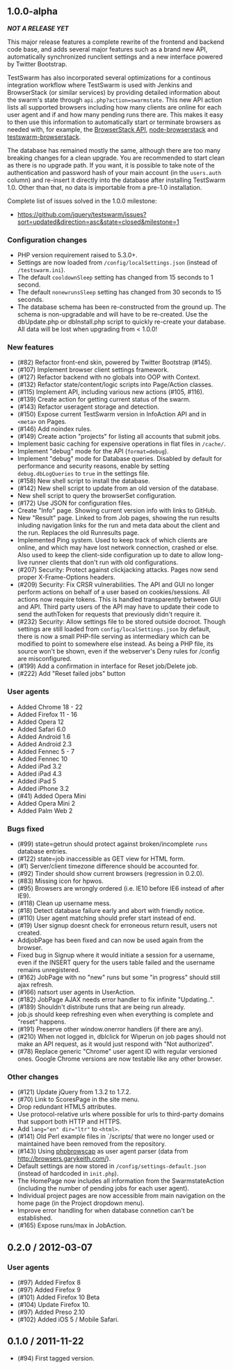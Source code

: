 ## 1.0.0-alpha

***NOT A RELEASE YET***

This major release features a complete rewrite of the frontend and backend code base, and
adds several major features such as a brand new API, automatically synchronized runclient
settings and a new interface powered by Twitter Bootstrap.

TestSwarm has also incorporated several optimizations for a continous integration workflow
where TestSwarm is used with Jenkins and BrowserStack (or similar services) by providing
detailed information about the swarm's state through `api.php?action=swarmstate`. This new API
action lists all supported browsers including how many clients are online for each user agent
and if and how many pending runs there are. This makes it easy to then use this information to
automatically start or terminate browsers as needed with, for example, the [BrowserStack
API](https://github.com/browserstack/api),
[node-browserstack](https://github.com/scottgonzalez/node-browserstack) and [testswarm-browserstack](https://github.com/clarkbox/testswarm-browserstack).

The database has remained mostly the same, although there are too many breaking changes for
a clean upgrade. You are recommended to start clean as there is no upgrade path. If you want, it
is possible to take note of the authentication and password hash of your main account (in the
`users.auth` column) and re-insert it directly into the database after installing TestSwarm 1.0.
Other than that, no data is importable from a pre-1.0 installation.

Complete list of issues solved in the 1.0.0 milestone:

* <https://github.com/jquery/testswarm/issues?sort=updated&direction=asc&state=closed&milestone=1>

### Configuration changes
* PHP version requirement raised to 5.3.0+.
* Settings are now loaded from `/config/localSettings.json` (instead of `/testswarm.ini`).
* The default `cooldownSleep` setting has changed from 15 seconds to 1 second.
* The default `nonewrunsSleep` setting has changed from 30 seconds to 15 seconds.
* The database schema has been re-constructed from the ground up. The schema is
  non-upgradable and will have to be re-created. Use the dbUpdate.php or dbInstall.php script
  to quickly re-create your database. All data will be lost when upgrading from < 1.0.0!

### New features

* (#82) Refactor front-end skin, powered by Twitter Bootstrap (#145).
* (#107) Implement browser client settings framework.
* (#127) Refactor backend with no globals into OOP with Context.
* (#132) Refactor state/content/logic scripts into Page/Action classes.
* (#115) Implement API, including various new actions (#105, #116).
* (#139) Create action for getting current status of the swarm.
* (#143) Refactor useragent storage and detection.
* (#150) Expose current TestSwarm version in InfoAction API and in `<meta>` on Pages.
* (#146) Add noindex rules.
* (#149) Create action "projects" for listing all accounts that submit jobs.
* Implement basic caching for expensive operations in flat files in `/cache/`.
* Implement "debug" mode for the API (`format=debug`).
* Implement "debug" mode for Database queries.
  Disabled by default for performance and security reasons,
  enable by setting `debug.dbLogQueries` to `true` in the settings file.
* (#158) New shell script to install the database.
* (#142) New shell script to update from an old version of the database.
* New shell script to query the browserSet configuration.
* (#172) Use JSON for configuration files.
* Create "Info" page. Showing current version info with links to GitHub.
* New "Result" page. Linked to from Job pages, showing the run results inluding
  navigation links for the run and meta data about the client and the run.
  Replaces the old Runresults page.
* Implemented Ping system. Used to keep track of which clients are online, and
  which may have lost network connection, crashed or else. Also used to keep the
  client-side configuration up to date to allow long-live runner clients that
  don't run with old configurations.
* (#207) Security: Protect against clickjacking attacks. Pages now send proper
  X-Frame-Options headers.
* (#209) Security: Fix CRSR vulnerabilities. The API and GUI no longer perform
  actions on behalf of a user based on cookies/sessions. All actions now require
  tokens. This is handled transparently between GUI and API. Third party users
  of the API may have to update their code to send the authToken for requests
  that previously didn't require it.
* (#232) Security: Allow settings file to be stored outside docroot.
  Though settings are still loaded from `config/localSettings.json` by default,
  there is now a small PHP-file serving as intermediary which can be modified
  to point to somewhere else instead. As being a PHP file, its source won't be
  shown, even if the webserver's Deny rules for /config are misconfigured.
* (#199) Add a confirmation in interface for Reset job/Delete job.
* (#222) Add "Reset failed jobs" button

### User agents

* Added Chrome 18 - 22
* Added Firefox 11 - 16
* Added Opera 12
* Added Safari 6.0
* Added Android 1.6
* Added Android 2.3
* Added Fennec 5 - 7
* Added Fennec 10
* Added iPad 3.2
* Added iPad 4.3
* Added iPad 5
* Added iPhone 3.2
* (#41) Added Opera Mini
* Added Opera Mini 2
* Added Palm Web 2

### Bugs fixed

* (#99) state=getrun should protect against broken/incomplete `runs` database entries.
* (#122) state=job inaccessible as GET view for HTML form.
* (#1) Server/client timezone difference should be accounted for.
* (#92) Tinder should show current browsers (regression in 0.2.0).
* (#83) Missing icon for hpwos.
* (#95) Browsers are wrongly ordered (i.e. IE10 before IE6 instead of after IE9).
* (#118) Clean up username mess.
* (#18) Detect database failure early and abort with friendly notice.
* (#110) User agent matching should prefer start instead of end.
* (#19) User signup doesnt check for erroneous return result, users not created.
* AddjobPage has been fixed and can now be used again from the browser.
* Fixed bug in Signup where it would initiate a session for a username, even if the INSERT
  query for the users table failed and the username remains unregistered.
* (#162) JobPage with no "new" runs but some "in progress" should still ajax refresh.
* (#166) natsort user agents in UserAction.
* (#182) JobPage AJAX needs error handler to fix infinite "Updating..".
* (#189) Shouldn't distribute runs that are being run already.
* job.js should keep refreshing even when everything is complete and "reset" happens.
* (#191) Preserve other window.onerror handlers (if there are any).
* (#210) When not logged in, dblclick for Wiperun on job pages should not make an
  API request, as it would just respond with "Not authorized".
* (#78) Replace generic "Chrome" user agent ID with regular versioned ones. Google Chrome
  versions are now testable like any other browser.

### Other changes

* (#121) Update jQuery from 1.3.2 to 1.7.2.
* (#70) Link to ScoresPage in the site menu.
* Drop redundant HTML5 attributes.
* Use protocol-relative urls where possible for urls to third-party domains that support
  both HTTP and HTTPS.
* Add `lang="en" dir="ltr"` to `<html>`.
* (#141) Old Perl example files in `/scripts/ that were no longer used or maintained have
  been removed from the repository.
* (#143) Using [phpbrowscap](https://github.com/garetjax/phpbrowscap) as user agent
  parser (data from <http://browsers.garykeith.com/>).
* Default settings are now stored in `/config/settings-default.json` (instead of
  hardcoded in `init.php`).
* The HomePage now includes all information from the SwarmstateAction (including the number
  of pending jobs for each user agent).
* Individual project pages are now accessible from main navigation on the home page (in
  the Project dropdown menu).
* Improve error handling for when database connetion can't be established.
* (#165) Expose runs/max in JobAction.


## 0.2.0 / 2012-03-07

### User agents

* (#97) Added Firefox 8
* (#97) Added Firefox 9
* (#101) Added Firefox 10 Beta
* (#104) Update Firefox 10.
* (#97) Added Preso 2.10
* (#102) Added iOS 5 / Mobile Safari.


## 0.1.0 / 2011-11-22

* (#94) First tagged version.
